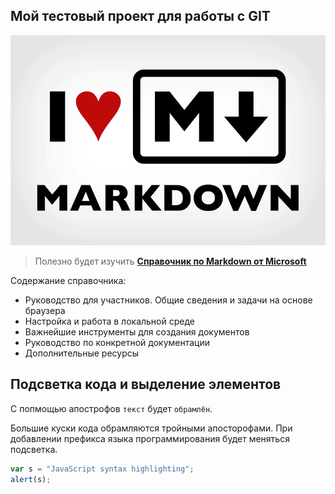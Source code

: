 ## Мой тестовый проект для работы с GIT

![I love Markdown!](/images/ILMarkdown.png)

>Полезно будет изучить [**Справочник по Markdown от Microsoft**](https://docs.microsoft.com/ru-ru/contribute/markdown-reference)

Содержание справочника:
* Руководство для участников. Общие сведения и задачи на основе браузера
* Настройка и работа в локальной среде
* Важнейшие инструменты для создания документов
* Руководство по конкретной документации
* Дополнительные ресурсы

## Подсветка кода и выделение элементов

С попмощью апострофов `текст` будет `обрамлён`.

Большие куски кода обрамляются тройными апосторофами.
При добавлении префикса языка программирования будет меняться подсветка.

```javascript
var s = "JavaScript syntax highlighting";
alert(s);
``````
